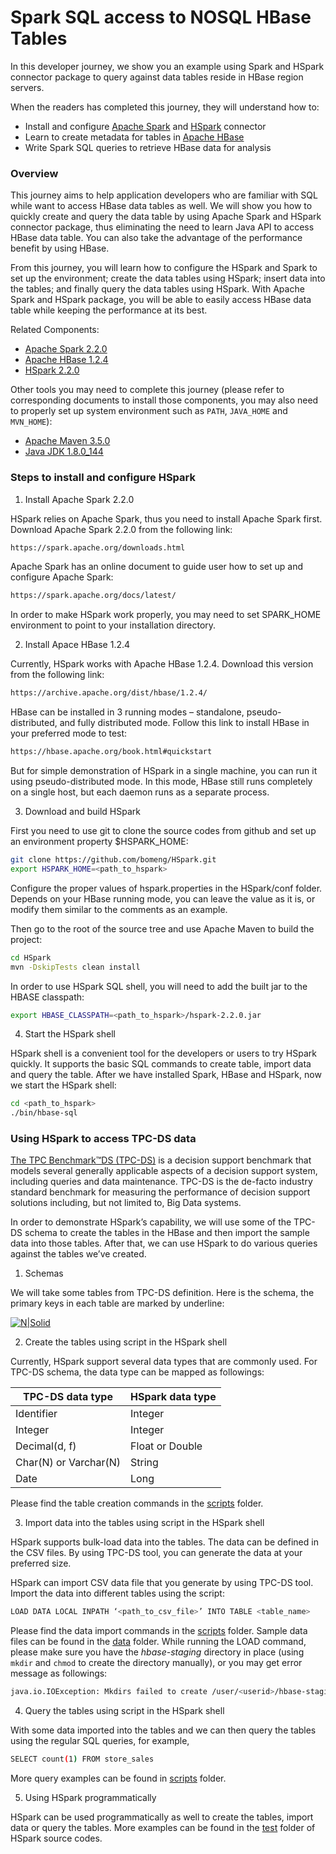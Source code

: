 # Spark SQL access to NOSQL HBase Tables

In this developer journey, we show you an example using Spark and HSpark connector package to query against data tables reside in HBase region servers. 

When the readers has completed this journey, they will understand how to:

 - Install and configure [Apache Spark](https://spark.apache.org/) and [HSpark](https://github.com/bomeng/HSpark) connector
 - Learn to create metadata for tables in [Apache HBase](https://hbase.apache.org/)
 - Write Spark SQL queries to retrieve HBase data for analysis

### Overview

This journey aims to help application developers who are familiar with SQL while want to access HBase data tables as well. We will show you how to quickly create and query the data table by using Apache Spark and HSpark connector package, thus eliminating the need to learn Java API to access HBase data table. You can also take the advantage of the performance benefit by using HBase.

From this journey, you will learn how to configure the HSpark and Spark to set up the environment; create the data tables using HSpark; insert data into the tables; and finally query the data tables using HSpark.
With Apache Spark and HSpark package, you will be able to easily access HBase data table while keeping the performance at its best.

Related Components:
 - [Apache Spark 2.2.0](https://spark.apache.org/)
 - [Apache HBase 1.2.4](https://hbase.apache.org/)
 - [HSpark 2.2.0](https://github.com/bomeng/HSpark)
 
Other tools you may need to complete this journey (please refer to corresponding documents to install those components, you may also need to properly set up system environment such as `PATH`, `JAVA_HOME` and `MVN_HOME`):
 - [Apache Maven 3.5.0](https://maven.apache.org/)
 - [Java JDK 1.8.0_144](http://www.oracle.com/technetwork/java/javase/downloads/index.html)

### Steps to install and configure HSpark

1. Install Apache Spark 2.2.0

HSpark relies on Apache Spark, thus you need to install Apache Spark first. Download Apache Spark 2.2.0 from the following link:

```sh
https://spark.apache.org/downloads.html
```

Apache Spark has an online document to guide user how to set up and configure Apache Spark:

```sh
https://spark.apache.org/docs/latest/
```

In order to make HSpark work properly, you may need to set SPARK_HOME environment to point to your installation directory.

2.	Install Apace HBase 1.2.4

Currently, HSpark works with Apache HBase 1.2.4. Download this version from the following link:

```sh
https://archive.apache.org/dist/hbase/1.2.4/
```

HBase can be installed in 3 running modes – standalone, pseudo-distributed, and fully distributed mode. Follow this link to install HBase in your preferred mode to test:

```sh
https://hbase.apache.org/book.html#quickstart
```

But for simple demonstration of HSpark in a single machine, you can run it using pseudo-distributed mode. In this mode, HBase still runs completely on a single host, but each daemon runs as a separate process. 

3.	Download and build HSpark

First you need to use git to clone the source codes from github and set up an environment property $HSPARK_HOME:

```sh
git clone https://github.com/bomeng/HSpark.git
export HSPARK_HOME=<path_to_hspark>
```

Configure the proper values of hspark.properties in the HSpark/conf folder. Depends on your HBase running mode, you can leave the value as it is, or modify them similar to the comments as an example.

Then go to the root of the source tree and use Apache Maven to build the project:

```sh
cd HSpark
mvn -DskipTests clean install
```

In order to use HSpark SQL shell, you will need to add the built jar to the HBASE classpath:

```sh
export HBASE_CLASSPATH=<path_to_hspark>/hspark-2.2.0.jar
```

4. Start the HSpark shell

HSpark shell is a convenient tool for the developers or users to try HSpark quickly. It supports the basic SQL commands to create table, import data and query the table. After we have installed Spark, HBase and HSpark, now we start the HSpark shell:

```sh
cd <path_to_hspark>
./bin/hbase-sql
```
### Using HSpark to access TPC-DS data

[The TPC Benchmark™DS (TPC-DS)](http://www.tpc.org/tpcds/) is a decision support benchmark that models several generally applicable aspects of a decision support system, including queries and data maintenance. TPC-DS is the de-facto industry standard benchmark for measuring the performance of decision support solutions including, but not limited to, Big Data systems.

In order to demonstrate HSpark’s capability, we will use some of the TPC-DS schema to create the tables in the HBase and then import the sample data into those tables. After that, we can use HSpark to do various queries against the tables we’ve created.

1.	Schemas

We will take some tables from TPC-DS definition. Here is the schema, the primary keys in each table are marked by underline:

[![N|Solid](https://github.com/bomeng/hspark_journey/blob/master/resources/schema.png)](https://github.com/bomeng/hspark_journey/blob/master/resources/schema.png)

2. Create the tables using script in the HSpark shell

Currently, HSpark support several data types that are commonly used. For TPC-DS schema, the data type can be mapped as followings:

| TPC-DS data type | HSpark data type |
| ------ | ------ |
| Identifier | Integer |
| Integer | Integer |
| Decimal(d, f) | Float or Double |
| Char(N) or Varchar(N) | String |
| Date | Long |

Please find the table creation commands in the [scripts](https://github.com/bomeng/hspark_journey/tree/master/scripts) folder.

3.	Import data into the tables using script in the HSpark shell

HSpark supports bulk-load data into the tables. The data can be defined in the CSV files. By using TPC-DS tool, you can generate the data at your preferred size.

HSpark can import CSV data file that you generate by using TPC-DS tool. Import the data into different tables using the script:

```sh
LOAD DATA LOCAL INPATH ‘<path_to_csv_file>’ INTO TABLE <table_name>
```

Please find the data import commands in the [scripts](https://github.com/bomeng/hspark_journey/tree/master/scripts) folder. Sample data files can be found in the [data](https://github.com/bomeng/hspark_journey/tree/master/data) folder. While running the LOAD command, please make sure you have the *hbase-staging* directory in place (using `mkdir` and `chmod` to create the directory manually), or you may get error message as followings:

```sh
java.io.IOException: Mkdirs failed to create /user/<userid>/hbase-staging
```

4. Query the tables using script in the HSpark shell

With some data imported into the tables and we can then query the tables using the regular SQL queries, for example,

```sh
SELECT count(1) FROM store_sales
```

More query examples can be found in [scripts](https://github.com/bomeng/hspark_journey/tree/master/scripts) folder.

5. Using HSpark programmatically

HSpark can be used programmatically as well to create the tables, import data or query the tables. More examples can be found in the [test](https://github.com/bomeng/HSpark/tree/master/src/test) folder of HSpark source codes.
